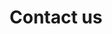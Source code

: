 ---
layout: page
title: Contact us
permalink: /contactus/
order: 7
blocks_before:
  - layout: "block_image_banner"
    image: /assets/images/banner/banner-contactus.jpg
  - layout: "block_text_fluid"
    title: About Standard Hub
    paragraph: The Standard Hubs Work Program (WP) employs a lightweight, working group-focused process where members can create a new work item in less than a week. Working Groups (WGs) define their own process, tools, partnerships and cadence.
  - layout: "block_contactus_mascot"
    title: About Standard Hub
    paragraph: The Standard Hubs Work Program (WP) employs a lightweight, working group-focused process where members can create a new work item in less than a week. Working Groups (WGs) define their own process, tools, partnerships and cadence.
---